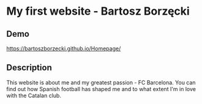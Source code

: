 # My first website - Bartosz Borzęcki



## Demo
https://bartoszborzecki.github.io/Homepage/

## Description

This website is about me and my greatest passion - FC Barcelona.
You can find out how Spanish football has shaped me and to what extent I'm in love with the Catalan club.

